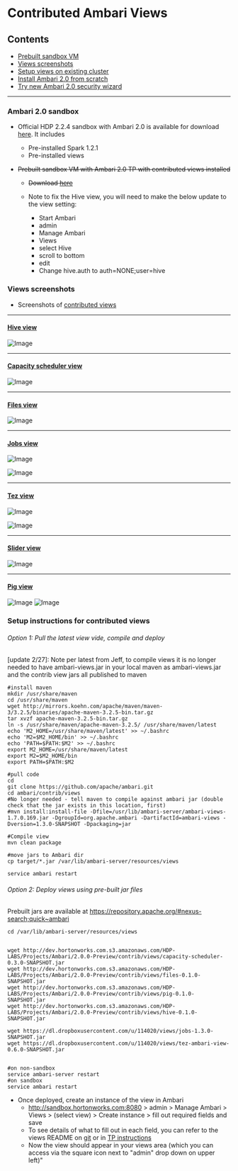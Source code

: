 # Contributed Ambari Views 

## Contents
  - [Prebuilt sandbox VM](https://github.com/abajwa-hw/ambari-workshops/blob/master/contributed-views.md#ambari-20-sandbox)
  - [Views screenshots](https://github.com/abajwa-hw/ambari-workshops/blob/master/contributed-views.md#views-screenshots)
  - [Setup views on existing cluster](https://github.com/abajwa-hw/ambari-workshops/blob/master/contributed-views.md#setup-instructions-for-contributed-views)
  - [Install Ambari 2.0 from scratch](https://github.com/abajwa-hw/security-workshops/blob/master/Setup-kerberos-Ambari.md)
  - [Try new Ambari 2.0 security wizard](https://github.com/abajwa-hw/security-workshops/blob/master/Setup-kerberos-Ambari.md#run-ambari-security-wizard)

---------------
  
### Ambari 2.0 sandbox
- Official HDP 2.2.4 sandbox with Ambari 2.0 is available for download [here](http://hortonworks.com/products/hortonworks-sandbox/#install). It includes
	- Pre-installed Spark 1.2.1
	- Pre-installed views

- ~~Prebuilt sandbox VM with Ambari 2.0 TP with contributed views installed~~

  - ~~Download [here](https://www.dropbox.com/s/filhqw11psth6tq/Hortonworks_2.2_Ambari2.0.ova?dl=0)~~

  - Note to fix the Hive view, you will need to make the below update to the view setting:
    - Start Ambari
    - admin
    - Manage Ambari
    - Views
    - select Hive
    - scroll to bottom
    - edit
    - Change hive.auth to auth=NONE;user=hive


       

### Views screenshots

- Screenshots of [contributed views](https://github.com/apache/ambari/tree/trunk/contrib/views)

---------------------

#### [Hive view](https://github.com/apache/ambari/tree/trunk/contrib/views/hive)

![Image](../master/screenshots/hive-view.png?raw=true)

---------------------

#### [Capacity scheduler view](https://github.com/apache/ambari/tree/trunk/contrib/views/capacity-scheduler)

![Image](../master/screenshots/Capacity-scheduler-view.png?raw=true)

---------------------

#### [Files view](https://github.com/apache/ambari/tree/trunk/contrib/views/files)

![Image](../master/screenshots/Files-view.png?raw=true)


---------------------

#### [Jobs view](https://github.com/apache/ambari/tree/trunk/contrib/views/jobs)

![Image](../master/screenshots/Jobs-view.png?raw=true)

![Image](../master/screenshots/Jobs-view2.png?raw=true)

---------------------

#### [Tez view](https://github.com/apache/ambari/tree/trunk/contrib/views/tez)

![Image](../master/screenshots/Tez-view.png?raw=true)

![Image](../master/screenshots/Tez-view2.png?raw=true)

---------------------

#### [Slider view](https://github.com/apache/ambari/tree/trunk/contrib/views/slider)

![Image](../master/screenshots/slider-view.png?raw=true)


---------------------

#### [Pig view](https://github.com/apache/ambari/tree/trunk/contrib/views/pig)

![Image](../master/screenshots/pig-view1.png?raw=true)
![Image](../master/screenshots/pig-view2.png?raw=true)


### Setup instructions for contributed views

###### Option 1: Pull the latest view vide, compile and deploy

[update 2/27]: Note per latest from Jeff, to compile views it is no longer needed to have ambari-views.jar in your local maven as ambari-views.jar and the contrib view jars all published to maven

```
#install maven
mkdir /usr/share/maven
cd /usr/share/maven
wget http://mirrors.koehn.com/apache/maven/maven-3/3.2.5/binaries/apache-maven-3.2.5-bin.tar.gz
tar xvzf apache-maven-3.2.5-bin.tar.gz
ln -s /usr/share/maven/apache-maven-3.2.5/ /usr/share/maven/latest
echo 'M2_HOME=/usr/share/maven/latest' >> ~/.bashrc
echo 'M2=$M2_HOME/bin' >> ~/.bashrc
echo 'PATH=$PATH:$M2' >> ~/.bashrc
export M2_HOME=/usr/share/maven/latest
export M2=$M2_HOME/bin
export PATH=$PATH:$M2

#pull code
cd
git clone https://github.com/apache/ambari.git
cd ambari/contrib/views
#No longer needed - tell maven to compile against ambari jar (double check that the jar exists in this location, first)
#mvn install:install-file -Dfile=/usr/lib/ambari-server/ambari-views-1.7.0.169.jar -DgroupId=org.apache.ambari -DartifactId=ambari-views -Dversion=1.3.0-SNAPSHOT -Dpackaging=jar

#Compile view
mvn clean package

#move jars to Ambari dir
cp target/*.jar /var/lib/ambari-server/resources/views

service ambari restart

```

###### Option 2: Deploy views using pre-built jar files

Prebuilt jars are available at https://repository.apache.org/#nexus-search;quick~ambari
```
cd /var/lib/ambari-server/resources/views


wget http://dev.hortonworks.com.s3.amazonaws.com/HDP-LABS/Projects/Ambari/2.0.0-Preview/contrib/views/capacity-scheduler-0.3.0-SNAPSHOT.jar
wget http://dev.hortonworks.com.s3.amazonaws.com/HDP-LABS/Projects/Ambari/2.0.0-Preview/contrib/views/files-0.1.0-SNAPSHOT.jar
wget http://dev.hortonworks.com.s3.amazonaws.com/HDP-LABS/Projects/Ambari/2.0.0-Preview/contrib/views/pig-0.1.0-SNAPSHOT.jar
wget http://dev.hortonworks.com.s3.amazonaws.com/HDP-LABS/Projects/Ambari/2.0.0-Preview/contrib/views/hive-0.1.0-SNAPSHOT.jar

wget https://dl.dropboxusercontent.com/u/114020/views/jobs-1.3.0-SNAPSHOT.jar
wget https://dl.dropboxusercontent.com/u/114020/views/tez-ambari-view-0.6.0-SNAPSHOT.jar


#on non-sandbox
service ambari-server restart
#on sandbox
service ambari restart
```

- Once deployed, create an instance of the view in Ambari
  - http://sandbox.hortonworks.com:8080 > admin > Manage Ambari > Views > (select view) > Create instance > fill out required fields and save
  - To see details of what to fill out in each field, you can refer to the views README on [git](https://github.com/apache/ambari/tree/trunk/contrib/views) or in [TP instructions](https://docs.google.com/a/hortonworks.com/document/d/1u6QPWLOd9Wsd_hp5iNkg0D2xpmylMia7fXpmE3iGL-0/edit#)
  - Now the view should appear in your views area (which you can access via the square icon next to "admin" drop down on upper left)"